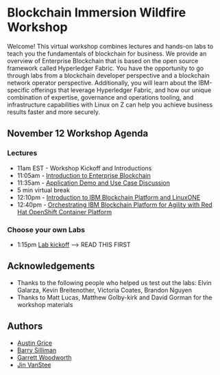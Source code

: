 # Blockchain Immersion Wildfire Workshop
Welcome! This virtual workshop combines lectures and hands-on labs to teach you the fundamentals of blockchain for business. We provide an overview of Enterprise Blockchain that is based on the open source framework called Hyperledger Fabric. You have the opportunity to go through labs from a blockchain developer perspective and a blockchain network operator perspective. Additionally, you will learn about the IBM-specific offerings that leverage Hyperledger Fabric, and how our unique combination of expertise, governance and operations tooling, and infrastructure capabilities with Linux on Z can help you achieve business results faster and more securely.

## November 12 Workshop Agenda

### Lectures
* 11am EST - Workshop Kickoff and Introductions
* 11:05am  - [Introduction to Enterprise Blockchain](files/BlockchainIntro.pdf)
* 11:35am - [Application Demo and Use Case Discussion](files/NovBlockchainWorkshopUseCase.pdf)
* 5 min virtual break
* 12:10pm - [Introduction to IBM Blockchain Platform and LinuxONE](files/BlockchainOnZ.pdf)
* 12:40pm - [Orchestrating IBM Blockchain Platform for Agility with Red Hat OpenShift Container Platform](files/Orchestrating_IBM_Blockchain_Platform_for_Agility_with_Red_Hat_OpenShift_Container_Platform.pdf)

### Choose your own Labs
* 1:15pm [Lab kickoff](lab-intro.md) --> READ THIS FIRST

## Acknowledgements

* Thanks to the following people who helped us test out the labs: Elvin Galarza, Kevin Breitenother, Victoria Coates, Brandon Nguyen
* Thanks to Matt Lucas, Matthew Golby-kirk and David Gorman for the workshop materials

## Authors
* [Austin Grice](mailto:austin.grice@ibm.com)
* [Barry Silliman](mailto:silliman@us.ibm.com)
* [Garrett Woodworth](mailto:garrett.lee.woodworth@ibm.com)
* [Jin VanStee](mailto:jinxiong@us.ibm.com)
